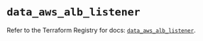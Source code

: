 # `data_aws_alb_listener`

Refer to the Terraform Registry for docs: [`data_aws_alb_listener`](https://registry.terraform.io/providers/hashicorp/aws/6.5.0/docs/data-sources/alb_listener).
